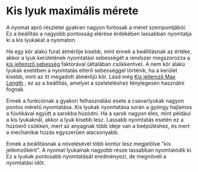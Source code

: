 # Kis lyuk maximális mérete

A nyomat apró részletei gyakran nagyon fontosak a méret szempontjából. Ez a beállítás a nagyobb pontosság elérése érdekében lassabban nyomtatja ki a kis lyukakat a nyomaton.

Ha egy kör alakú furat átmérője kisebb, mint ennek a beállításnak az értéke, akkor a lyuk kerületének nyomtatási sebességét a rendszer megszorozza a [kis jellemző sebesség](small_feature_speed_factor.md) faktorával (általában csökkentve). A nem kör alakú lyukak esetében a nyomtatás eltérő sebességgel történik, ha a kerület kisebb, mint az itt megadott átmérőjű kör. Lásd még [Kis jellemző Max Length](small_feature_max_length.md) ; ez az a beállítás, amelyet a szeleteléshez ténylegesen használni fognak.

Ennek a funkciónak a gyakori felhasználási esete a csavarlyukak nagyon pontos méretű nyomtatása. Kis lyukak nyomtatása során a gyöngy hajlamos a fúvókával együtt a sarokba húzódni. Ha a sarok nagyon éles, mint például a kis lyukaknál, akkor a lyuk kisebb lesz. Lassabb nyomtatás esetén ez a húzóerő csökken, mert az anyagnak több ideje van a beépüléshez, és mert a mechanikai húzás egyszerűen alacsonyabb.

Ennek a beállításnak a növelésével több kontúr lesz megjelölve "kis jellemzőként". A nyomat lyukainak nagyobb része lassabban nyomtatódik ki. Ez a lyukak pontosabb nyomtatását eredményezi, de megnöveli a nyomtatási időt.
